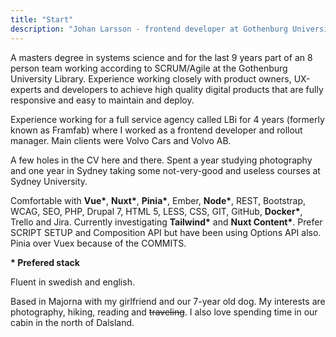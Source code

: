 ```yaml
---
title: "Start"
description: "Johan Larsson - frontend developer at Gothenburg University Library"
---
```


A masters degree in systems science and for the last 9 years part of an 8 person team working according to SCRUM/Agile at the Gothenburg University Library. Experience working closely with product owners, UX-experts and developers to achieve high quality digital products that are fully responsive and easy to maintain and deploy.

Experience working for a full service agency called LBi for 4 years (formerly known as Framfab) where I worked as a frontend developer and rollout manager. Main clients were Volvo Cars and Volvo AB.

A few holes in the CV here and there. Spent a year studying photography and one year in Sydney taking some not-very-good and useless courses at Sydney University.

Comfortable with **Vue\***, **Nuxt\***, **Pinia\***, Ember, **Node\***, REST, Bootstrap, WCAG, SEO, PHP, Drupal 7, HTML 5, LESS, CSS, GIT, GitHub, **Docker\***, Trello and Jira. Currently investigating **Tailwind\*** and **Nuxt Content\***. Prefer SCRIPT SETUP and Composition API but have been using Options API also. Pinia over Vuex because of the COMMITS.

<span class="text-xs">**\* Prefered stack**</span>

Fluent in swedish and english.

Based in Majorna with my girlfriend and our 7-year old dog. My interests are photography, hiking, reading and ~~traveling~~. I also love spending time in our cabin in the north of Dalsland.
